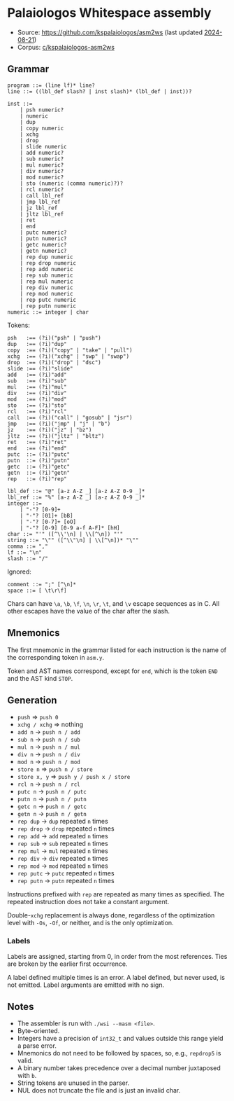 # Palaiologos Whitespace assembly

- Source: <https://github.com/kspalaiologos/asm2ws>
  (last updated [2024-08-21](https://github.com/kspalaiologos/asm2ws/commit/89054a73a8ac3766f222a1b2438c63b64952a445))
- Corpus: [c/kspalaiologos-asm2ws](https://github.com/wspace/corpus/tree/main/c/kspalaiologos-asm2ws)

## Grammar

```bnf
program ::= (line lf)* line?
line ::= ((lbl_def slash? | inst slash)* (lbl_def | inst))?

inst ::=
    | psh numeric?
    | numeric
    | dup
    | copy numeric
    | xchg
    | drop
    | slide numeric
    | add numeric?
    | sub numeric?
    | mul numeric?
    | div numeric?
    | mod numeric?
    | sto (numeric (comma numeric)?)?
    | rcl numeric?
    | call lbl_ref
    | jmp lbl_ref
    | jz lbl_ref
    | jltz lbl_ref
    | ret
    | end
    | putc numeric?
    | putn numeric?
    | getc numeric?
    | getn numeric?
    | rep dup numeric
    | rep drop numeric
    | rep add numeric
    | rep sub numeric
    | rep mul numeric
    | rep div numeric
    | rep mod numeric
    | rep putc numeric
    | rep putn numeric
numeric ::= integer | char
```

Tokens:

```bnf
psh   :== (?i)("psh" | "push")
dup   :== (?i)"dup"
copy  :== (?i)("copy" | "take" | "pull")
xchg  :== (?i)("xchg" | "swp" | "swap")
drop  :== (?i)("drop" | "dsc")
slide :== (?i)"slide"
add   :== (?i)"add"
sub   :== (?i)"sub"
mul   :== (?i)"mul"
div   :== (?i)"div"
mod   :== (?i)"mod"
sto   :== (?i)"sto"
rcl   :== (?i)"rcl"
call  :== (?i)("call" | "gosub" | "jsr")
jmp   :== (?i)("jmp" | "j" | "b")
jz    :== (?i)("jz" | "bz")
jltz  :== (?i)("jltz" | "bltz")
ret   :== (?i)"ret"
end   :== (?i)"end"
putc  ::= (?i)"putc"
putn  ::= (?i)"putn"
getc  ::= (?i)"getc"
getn  ::= (?i)"getn"
rep   ::= (?i)"rep"

lbl_def ::= "@" [a-z A-Z _] [a-z A-Z 0-9 _]*
lbl_ref ::= "%" [a-z A-Z _] [a-z A-Z 0-9 _]*
integer ::=
    | "-"? [0-9]+
    | "-"? [01]+ [bB]
    | "-"? [0-7]+ [oO]
    | "-"? [0-9] [0-9 a-f A-F]* [hH]
char ::= "'" ([^\\'\n] | \\[^\n]) "'"
string ::= "\"" ([^\\"\n] | \\[^\n])* "\""
comma ::= ","
lf ::= "\n"
slash ::= "/"
```

Ignored:

```bnf
comment ::= ";" [^\n]*
space ::= [ \t\r\f]
```

Chars can have `\a`, `\b`, `\f`, `\n`, `\r`, `\t`, and `\v` escape sequences as
in C. All other escapes have the value of the char after the slash.

## Mnemonics

The first mnemonic in the grammar listed for each instruction is the name of the
corresponding token in `asm.y`.

Token and AST names correspond, except for `end`, which is the token `END` and
the AST kind `STOP`.

## Generation

- `push` => `push 0`
- `xchg / xchg` => nothing
- `add n` -> `push n / add`
- `sub n` -> `push n / sub`
- `mul n` -> `push n / mul`
- `div n` -> `push n / div`
- `mod n` -> `push n / mod`
- `store n` => `push n / store`
- `store x, y` => `push y / push x / store`
- `rcl n` -> `push n / rcl`
- `putc n` -> `push n / putc`
- `putn n` -> `push n / putn`
- `getc n` -> `push n / getc`
- `getn n` -> `push n / getn`
- `rep dup` -> `dup` repeated `n` times
- `rep drop` -> `drop` repeated `n` times
- `rep add` -> `add` repeated `n` times
- `rep sub` -> `sub` repeated `n` times
- `rep mul` -> `mul` repeated `n` times
- `rep div` -> `div` repeated `n` times
- `rep mod` -> `mod` repeated `n` times
- `rep putc` -> `putc` repeated `n` times
- `rep putn` -> `putn` repeated `n` times

Instructions prefixed with `rep` are repeated as many times as specified. The
repeated instruction does not take a constant argument.

Double-`xchg` replacement is always done, regardless of the optimization level
with `-Os`, `-Of`, or neither, and is the only optimization.

### Labels

Labels are assigned, starting from 0, in order from the most references. Ties
are broken by the earlier first occurrence.

A label defined multiple times is an error. A label defined, but never used, is
not emitted. Label arguments are emitted with no sign.

## Notes

- The assembler is run with `./wsi --masm <file>`.
- Byte–oriented.
- Integers have a precision of `int32_t` and values outside this range yield a
  parse error.
- Mnemonics do not need to be followed by spaces, so, e.g., `repdrop5` is valid.
- A binary number takes precedence over a decimal number juxtaposed with `b`.
- String tokens are unused in the parser.
- NUL does not truncate the file and is just an invalid char.
